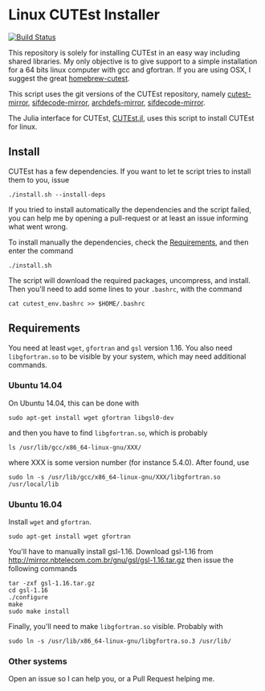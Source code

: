 # Linux CUTEst Installer

[![Build Status](https://travis-ci.org/abelsiqueira/linux-cutest.svg?branch=master)](https://travis-ci.org/abelsiqueira/linux-cutest)

This repository is solely for installing
CUTEst in an easy way including shared libraries.
My only objective is to give support to a simple installation for a
64 bits linux computer with gcc and gfortran.
If you are using OSX, I suggest the great
[homebrew-cutest](http://github.com/optimizers/homebrew-cutest).

This script uses the git versions of the CUTEst repository, namely
[cutest-mirror](http://github.com/optimizers/cutest-mirror),
[sifdecode-mirror](http://github.com/optimizers/sifdecode-mirror),
[archdefs-mirror](http://github.com/optimizers/archdefs-mirror),
[sifdecode-mirror](http://github.com/optimizers/sifdecode-mirror).

The Julia interface for CUTEst,
[CUTEst.jl](http://github.com/JuliaOptimizers/CUTEst.jl),
uses this script to install CUTEst for linux.

## Install

CUTEst has a few dependencies. If you want to let te script tries to install
them to you, issue

    ./install.sh --install-deps

If you tried to install automatically the dependencies and the script failed,
you can help me by opening a pull-request or at least an issue informing what
went wrong.

To install manually the dependencies, check the [Requirements](#requirements),
and then enter the command

    ./install.sh

The script will download the required packages, uncompress, and install.
Then you'll need to add some lines to your `.bashrc`, with the command

    cat cutest_env.bashrc >> $HOME/.bashrc

## Requirements

You need at least `wget`, `gfortran` and `gsl` version 1.16. You also need
`libgfortran.so` to be visible by your system, which may need additional
commands.

### Ubuntu 14.04

On Ubuntu 14.04, this can be done with
```
sudo apt-get install wget gfortran libgsl0-dev
```
and then you have to find `libgfortran.so`, which is probably
```
ls /usr/lib/gcc/x86_64-linux-gnu/XXX/
```
where XXX is some version number (for instance 5.4.0).
After found, use
```
sudo ln -s /usr/lib/gcc/x86_64-linux-gnu/XXX/libgfortran.so /usr/local/lib
```

### Ubuntu 16.04

Install `wget` and `gfortran`.
```
sudo apt-get install wget gfortran
```

You'll have to manually install gsl-1.16.
Download gsl-1.16 from http://mirror.nbtelecom.com.br/gnu/gsl/gsl-1.16.tar.gz
then issue the following commands
```
tar -zxf gsl-1.16.tar.gz
cd gsl-1.16
./configure
make
sudo make install
```
Finally, you'll need to make `libgfortran.so` visible. Probably with
```
sudo ln -s /usr/lib/x86_64-linux-gnu/libgfortra.so.3 /usr/lib/
```

### Other systems

Open an issue so I can help you, or a Pull Request helping me.
